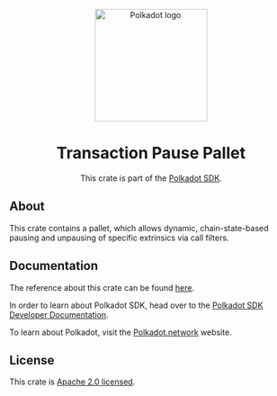 <div align="center">

<img
alt="Polkadot logo" width="200"
src="https://raw.githubusercontent.com/paritytech/polkadot-sdk/rzadp/readmes/docs/images/Polkadot_Logo_Horizontal_Pink_BlackOnWhite.png">

# Transaction Pause Pallet

This crate is part of the [Polkadot SDK](https://github.com/paritytech/polkadot-sdk/).

</div>

## About

This crate contains a pallet, which allows dynamic,
chain-state-based pausing and unpausing of specific extrinsics via call filters.

## Documentation

The reference about this crate can be found [here](https://paritytech.github.io/polkadot-sdk/master/pallet_tx_pause).

In order to learn about Polkadot SDK, head over to the [Polkadot SDK Developer Documentation](https://paritytech.github.io/polkadot-sdk/master/polkadot_sdk_docs/index.html).

To learn about Polkadot, visit the [Polkadot.network](https://polkadot.network/) website.

## License

This crate is [Apache 2.0 licensed](https://spdx.org/licenses/Apache-2.0.html).
